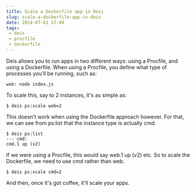 ---title: Scale a Dockerfile app in Deisslug: scale-a-dockerfile-app-in-deisdate: 2014-07-01 17:49tags:  - deis - procfile - dockerfile---Deis allows you to run apps in two different ways: using a Procfile, and using a Dockerfile. When using a Procfile, you define what type of processes you'll be running, such as:

    web: node index.js

To scale this, say to 2 instances, it's as simple as:

    $ deis ps:scale web=2

This doesn't work when using the Dockerfile approach however. For that, we can see from ps:list that the instance type is actually cmd.

    $ deis ps:list
    --- cmd:
    cmd.1 up (v2)

If we were using a Procfile, this would say web.1 up (v2) etc. So to scale the Dockerfile, we need to use cmd rather than web.

    $ deis ps:scale cmd=2

And then, once it's got coffee, it'll scale your apps.